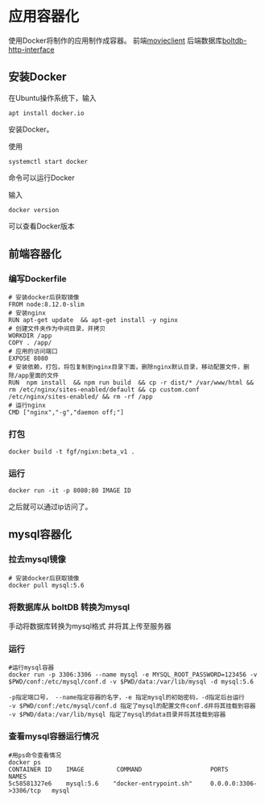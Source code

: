 # 应用容器化

使用Docker将制作的应用制作成容器。
前端[movieclient](https://github.com/servicecompute/movieclient)
后端数据库[boltdb-http-interface](https://github.com/servicecompute/boltdb-http-interface)

## 安装Docker

在Ubuntu操作系统下，输入

```
apt install docker.io
```

安装Docker。

使用

```
systemctl start docker
```

命令可以运行Docker

输入

```
docker version
```

可以查看Docker版本

## 前端容器化

###  编写Dockerfile

```
# 安装docker后获取镜像
FROM node:8.12.0-slim
# 安装nginx
RUN apt-get update  && apt-get install -y nginx
# 创建文件夹作为中间目录，并拷贝
WORKDIR /app
COPY . /app/
# 应用的访问端口
EXPOSE 8080
# 安装依赖，打包，将包复制到nginx目录下面，删除nginx默认目录，移动配置文件，删除/app里面的文件
RUN  npm install  && npm run build  && cp -r dist/* /var/www/html && rm /etc/nginx/sites-enabled/default && cp custom.conf /etc/nginx/sites-enabled/ && rm -rf /app
# 运行nginx
CMD ["nginx","-g","daemon off;"]
```

###  打包

```
docker build -t fgf/ngixn:beta_v1 .
```

###  运行

```
docker run -it -p 8080:80 IMAGE ID
```

之后就可以通过ip访问了。



## mysql容器化

###  拉去mysql镜像

```
# 安装docker后获取镜像
docker pull mysql:5.6
```

###  将数据库从 boltDB 转换为mysql

手动将数据库转换为mysql格式
并将其上传至服务器

###  运行

```
#运行mysql容器
docker run -p 3306:3306 --name mysql -e MYSQL_ROOT_PASSWORD=123456 -v $PWD/conf:/etc/mysql/conf.d -v $PWD/data:/var/lib/mysql -d mysql:5.6

-p指定端口号， --name指定容器的名字，-e 指定mysql的初始密码，-d指定后台运行
-v $PWD/conf:/etc/mysql/conf.d 指定了mysql的配置文件conf.d并将其挂载到容器
-v $PWD/data:/var/lib/mysql 指定了mysql的data目录并将其挂载到容器
```

###  查看mysql容器运行情况

```
#用ps命令查看情况
docker ps
CONTAINER ID    IMAGE         COMMAND                   PORTS                    NAMES
5c58581327e6    mysql:5.6    "docker-entrypoint.sh"     0.0.0.0:3306->3306/tcp   mysql
```